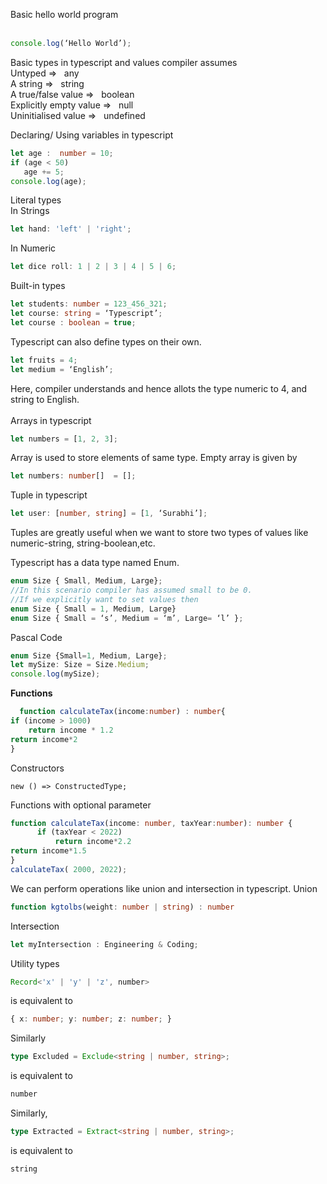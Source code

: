 Basic hello world program<br><br>
```typescript
console.log(‘Hello World’);
```
Basic types in typescript and values compiler assumes<br>
Untyped => &nbsp; any<br>
A string => &nbsp; string<br>
A true/false value => &nbsp; boolean<br>
Explicitly empty value => &nbsp; null<br>
Uninitialised value => &nbsp; undefined

Declaring/ Using variables in typescript
```typescript
let age :  number = 10;
if (age < 50)
   age += 5;
console.log(age);
```
Literal types<br>
In Strings
```typescript
let hand: 'left' | 'right';
```
In Numeric
```typescript
let dice roll: 1 | 2 | 3 | 4 | 5 | 6;
```

Built-in types<br>
```typescript
let students: number = 123_456_321;
let course: string = ‘Typescript’;
let course : boolean = true;
```
Typescript can also define types on their own.
```typescript
let fruits = 4;
let medium = ‘English’;
```
Here, compiler understands and hence allots the type numeric to 4, and string to English.
<br><br>
Arrays in typescript
```typescript
let numbers = [1, 2, 3];
```
Array is used to store elements of same type.
Empty array is given by
```typescript
let numbers: number[]  = [];
```
Tuple in typescript
```typescript
let user: [number, string] = [1, ‘Surabhi’];
```
Tuples are greatly useful when we want to store two types of values like numeric-string, string-boolean,etc.

Typescript has a data type named Enum.
```typescript
enum Size { Small, Medium, Large};
//In this scenario compiler has assumed small to be 0.
//If we explicitly want to set values then
enum Size { Small = 1, Medium, Large}
enum Size { Small = ‘s’, Medium = ‘m’, Large= ‘l’ };
```
Pascal Code
```typescript
enum Size {Small=1, Medium, Large};
let mySize: Size = Size.Medium;
console.log(mySize);
```

<b>Functions</b>
```typescript  
  function calculateTax(income:number) : number{
if (income > 1000)
    return income * 1.2
return income*2
}
 ```
Constructors
```
new () => ConstructedType;
```

Functions with optional parameter
```typescript
function calculateTax(income: number, taxYear:number): number {
      if (taxYear < 2022)
          return income*2.2
return income*1.5
}
calculateTax( 2000, 2022);
```
We can perform operations like union and intersection in typescript.
Union
```typescript
function kgtolbs(weight: number | string) : number
```
Intersection
```typescript
let myIntersection : Engineering & Coding;
```
Utility types
```typescript
Record<'x' | 'y' | 'z', number>
```
is equivalent to
```typescript
{ x: number; y: number; z: number; }
```
Similarly
```typescript
type Excluded = Exclude<string | number, string>;
```
is equivalent to
```typescript
number
```
Similarly,
```typescript
type Extracted = Extract<string | number, string>;
```
is equivalent to
```typescript
string
```

